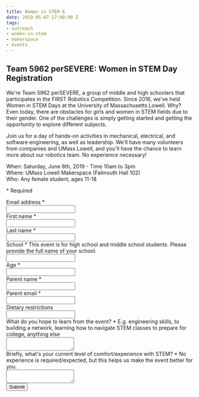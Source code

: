 ```yaml
---
title: Women in STEM 6
date: 2019-05-07 17:00:00 Z
tags:
- outreach
- women-in-stem
- makerspace
- events
---
```


<form action="https://docs.google.com/forms/d/e/1FAIpQLSf3LKE8p3xl8G38HcA_ATfw_aOcSuyIuQDsV1E_lzKn3ddBNg/formResponse" method="POST" target="secret-frame" onsubmit="redirectToThanksPage();">
    <div class="form-header">
        <h2 class="form-title">Team 5962 perSEVERE: Women in STEM Day Registration</h2>
        <p class="form-description">
            <p>We're Team 5962 perSEVERE, a group of middle and high schoolers that participates in the FIRST Robotics Competition. Since 2016, we've held Women in STEM Days at the University of Massachusetts Lowell. Why? Even today, there are obstacles for girls and women in STEM fields due to their gender. One of the challenges is simply getting started and getting the opportunity to explore different subjects.</p>
            <p>Join us for a day of hands-on activities in mechanical, electrical, and software engineering, as well as leadership. We'll have many volunteers from companies and UMass Lowell, and you'll have the chance to learn more about our robotics team. No experience necessary!</p>
            <p>When: Saturday, June 8th, 2019 - Time 10am to 3pm<br>
            Where: UMass Lowell Makerspace (Falmouth Hall 102)<br>
            Who: Any female student, ages 11-18</p>
        </p>
        <p class="form-legend">* Required</p>
    </div>
    <div class="form-content">
        <div class="form-question">
            <label class="form-question-title-container" for="emailAddress">
                <span class="form-question-title">Email address</span>
                <span aria-label="Required question" class="required-asterisk">*</span>
            </label>
            <div class="text-input-container">
                <input aria-label="Your email" autocomplete="email" name="emailAddress" id="emailAddress" required="" tabindex="0" type="email" />
            </div>
        </div>
        <div class="form-question">
            <label class="form-question-title-container" for="firstName">
                <span class="form-question-title">First name</span>
                <span aria-label="Required question" class="required-asterisk">*</span>
            </label>
            <div class="text-input-container">
                <input aria-label="First name" autocomplete="off" name="entry.1956224798" id="firstName" required="" type="text" />
            </div>
        </div>
        <div class="form-question">
            <label class="form-question-title-container" for="lastName">
                <span class="form-question-title">Last name</span>
                <span aria-label="Required question" class="required-asterisk">*</span>
            </label>
            <div class="text-input-container">
                <input aria-label="Last name" autocomplete="off" name="entry.1929112542" id="lastName" required="" type="text" />
            </div>
        </div>
        <div class="form-question">
            <label class="form-question-title-container" for="school">
                <span class="form-question-title">School</span>
                <span aria-label="Required question" class="required-asterisk">*</span>
            </label>
            <span class="form-question-description">This event is for high school and middle school students. Please provide the full name of your school.</span>
            <div class="text-input-container">
                <input aria-label="School" autocomplete="off" name="entry.141995036" id="school" required="" type="text" />
            </div>
        </div>
        <div class="form-question">
            <label class="form-question-title-container" for="age">
                <span class="form-question-title">Age</span>
                <span aria-label="Required question" class="required-asterisk">*</span>
            </label>
            <div class="text-input-container">
                <input aria-label="age" autocomplete="off" name="entry.29691098" id="age" required="" type="number" />
            </div>
        </div>
        <div class="form-question">
            <label class="form-question-title-container" for="parentName">
                <span class="form-question-title">Parent name</span>
                <span aria-label="Required question" class="required-asterisk">*</span>
            </label>
            <div class="text-input-container">
                <input aria-label="Parent name" autocomplete="off" name="entry.1574004266" id="parentName" required="" type="text" />
            </div>
        </div>
        <div class="form-question">
            <label class="form-question-title-container" for="parentEmail">
                <span class="form-question-title">Parent email</span>
                <span aria-label="Required question" class="required-asterisk">*</span>
            </label>
            <div class="text-input-container">
                <input aria-label="Parent email" autocomplete="email" name="entry.1718861784" id="parentEmail" required="" type="email" />
            </div>
        </div>
        <div class="form-question">
            <label class="form-question-title-container" for="diet">
                <span class="form-question-title">Dietary restrictions</span>
            </label>
            <div class="text-input-container">
                <input aria-label="Dietary restrictions" autocomplete="none" name="entry.1260884242" id="diet" type="text" />
            </div>
        </div>
        <div class="form-question">
            <label class="form-question-title-container" for="learn">
                <span class="form-question-title">What do you hope to learn from the event?</span>
                <span aria-label="Required question" class="required-asterisk">*</span>
            </label>
            <span class="form-question-description">E.g. engineering skills, to building a network, learning how to navigate STEM classes to prepare for college, anything else</span>
            <div class="text-input-container">
                <textarea aria-label="What do you hope to learn from the event?" autocomplete="none" name="entry.1065438568" id="learn" required=""></textarea>
            </div>
        </div>
        <div class="form-question">
            <label class="form-question-title-container" for="familiarity">
                <span class="form-question-title">Briefly, what's your current level of comfort/experience with STEM?</span>
                <span aria-label="Required question" class="required-asterisk">*</span>
            </label>
            <span class="form-question-description">No experience is required/expected, but this helps us make the event better for you.</span>
            <div class="text-input-container">
                <textarea aria-label="Briefly, what's your current level of comfort/experience with STEM?" autocomplete="none" name="entry.490258146" id="familiarity" required=""></textarea>
            </div>
        </div>
    </div>
    <input type="submit" class="button" value="Submit">
</form>

<iframe name="secret-frame" width="0" height="0" border="0" style="display: none;"></iframe>

<script>
function redirectToThanksPage() {
    window.location = '/registered';
}
</script>
